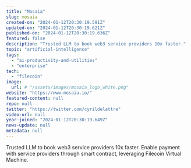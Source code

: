 ```yaml
---
title: "Mosaia"
slug: mosaia
created-on: "2024-01-12T20:30:19.591Z"
updated-on: "2024-01-12T20:30:19.621Z"
published-on: "2024-01-12T20:30:19.636Z"
featured: false
description: "Trusted LLM to book web3 service providers 10x faster."
topic: "artificial-intelligence"
tags:
  - "ai-productivity-and-utilities"
  - "enterprise"
tech:
  - "filecoin"
image:
  url: # "/assets/images/mosaia_logo_white.png"
website: "https://www.mosaia.io/"
featured-content: null
repo: null
twitter: "https://twitter.com/cyrildelattre"
video-url: null
year-joined: "2024-01-12T20:30:19.649Z"
news-update: null
metadata: null
---
```


Trusted LLM to book web3 service providers 10x faster. Enable payment with service providers through smart contract, leveraging Filecoin Virtual Machine.
